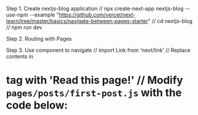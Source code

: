 Step 1. Create nextjs-blog application
// npx create-next-app nextjs-blog --use-npm --example "https://github.com/vercel/next-learn/tree/master/basics/navigate-between-pages-starter"
// cd nextjs-blog
// npm run dev

Step 2. Routing with Pages

Step 3. Use <Link> component to navigate
// import Link from 'next/link'
// Replace contents in <h1> tag with 'Read <Link href="/posts/first-post">this page!</Link>'
// Modify `pages/posts/first-post.js` with the code below:

<!-- import Link from 'next/link';

export default function FirstPost() {
return (
  <>
    <h1>First Post</h1>
      <h2>
        <Link href="/">Back to home</Link>
      </h2>
   </>
  );
} -->
